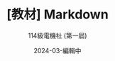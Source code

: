 ---
title: "[教材] Markdown"
author: "114級電機社 (第一屆)"
desc: "：馬克大奧"
date: 2024-03-編輯中
tags: [教材, 第一屆歷史資料, 中文]
---